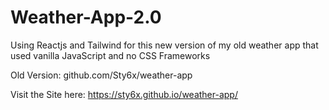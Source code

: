 # Weather-App-2.0
Using Reactjs and Tailwind for this new version of my old weather app that used vanilla JavaScript and no CSS Frameworks


Old Version: github.com/Sty6x/weather-app

Visit the Site here: https://sty6x.github.io/weather-app/

